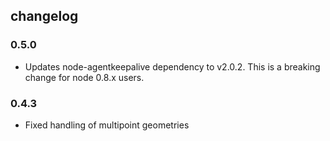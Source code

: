 ## changelog

### 0.5.0

- Updates node-agentkeepalive dependency to v2.0.2. This is a breaking change for node 0.8.x users.

### 0.4.3

 - Fixed handling of multipoint geometries
